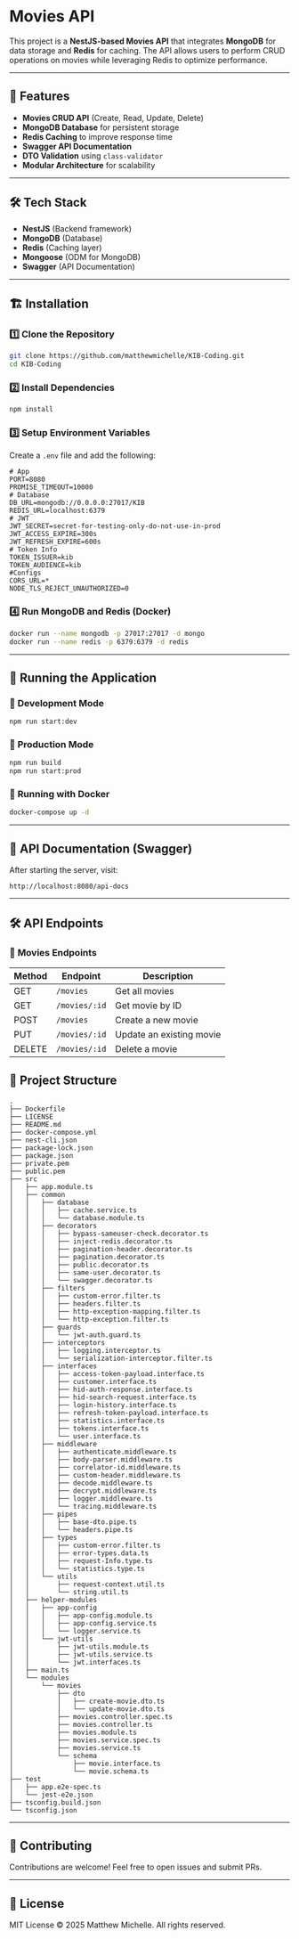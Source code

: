 # Movies API

This project is a **NestJS-based Movies API** that integrates **MongoDB** for data storage and **Redis** for caching. The API allows users to perform CRUD operations on movies while leveraging Redis to optimize performance.

---

## 🚀 Features
- **Movies CRUD API** (Create, Read, Update, Delete)
- **MongoDB Database** for persistent storage
- **Redis Caching** to improve response time
- **Swagger API Documentation**
- **DTO Validation** using `class-validator`
- **Modular Architecture** for scalability

---

## 🛠️ Tech Stack
- **NestJS** (Backend framework)
- **MongoDB** (Database)
- **Redis** (Caching layer)
- **Mongoose** (ODM for MongoDB)
- **Swagger** (API Documentation)

---

## 🏗️ Installation

### 1️⃣ **Clone the Repository**
```sh
git clone https://github.com/matthewmichelle/KIB-Coding.git
cd KIB-Coding
```

### 2️⃣ **Install Dependencies**
```sh
npm install
```

### 3️⃣ **Setup Environment Variables**
Create a `.env` file and add the following:
```env
# App
PORT=8080
PROMISE_TIMEOUT=10000
# Database
DB_URL=mongodb://0.0.0.0:27017/KIB
REDIS_URL=localhost:6379
# JWT
JWT_SECRET=secret-for-testing-only-do-not-use-in-prod
JWT_ACCESS_EXPIRE=300s
JWT_REFRESH_EXPIRE=600s
# Token Info
TOKEN_ISSUER=kib
TOKEN_AUDIENCE=kib
#Configs
CORS_URL=*
NODE_TLS_REJECT_UNAUTHORIZED=0

```

### 4️⃣ **Run MongoDB and Redis** (Docker)
```sh
docker run --name mongodb -p 27017:27017 -d mongo
docker run --name redis -p 6379:6379 -d redis
```

---

## 🏃 Running the Application

### 🔹 **Development Mode**
```sh
npm run start:dev
```

### 🔹 **Production Mode**
```sh
npm run build
npm run start:prod
```

### 🔹 **Running with Docker**
```sh
docker-compose up -d
```

---

## 📖 API Documentation (Swagger)
After starting the server, visit:
```
http://localhost:8080/api-docs
```

---

## 🛠️ API Endpoints

### 🔹 **Movies Endpoints**
| Method | Endpoint       | Description               |
|--------|--------------|---------------------------|
| GET    | `/movies`    | Get all movies            |
| GET    | `/movies/:id` | Get movie by ID           |
| POST   | `/movies`    | Create a new movie        |
| PUT    | `/movies/:id` | Update an existing movie  |
| DELETE | `/movies/:id` | Delete a movie            |


## 🎯 Project Structure
```
.
├── Dockerfile
├── LICENSE
├── README.md
├── docker-compose.yml
├── nest-cli.json
├── package-lock.json
├── package.json
├── private.pem
├── public.pem
├── src
│   ├── app.module.ts
│   ├── common
│   │   ├── database
│   │   │   ├── cache.service.ts
│   │   │   └── database.module.ts
│   │   ├── decorators
│   │   │   ├── bypass-sameuser-check.decorator.ts
│   │   │   ├── inject-redis.decorator.ts
│   │   │   ├── pagination-header.decorator.ts
│   │   │   ├── pagination.decorator.ts
│   │   │   ├── public.decorator.ts
│   │   │   ├── same-user.decorator.ts
│   │   │   └── swagger.decorator.ts
│   │   ├── filters
│   │   │   ├── custom-error.filter.ts
│   │   │   ├── headers.filter.ts
│   │   │   ├── http-exception-mapping.filter.ts
│   │   │   └── http-exception.filter.ts
│   │   ├── guards
│   │   │   └── jwt-auth.guard.ts
│   │   ├── interceptors
│   │   │   ├── logging.interceptor.ts
│   │   │   └── serialization-interceptor.filter.ts
│   │   ├── interfaces
│   │   │   ├── access-token-payload.interface.ts
│   │   │   ├── customer.interface.ts
│   │   │   ├── hid-auth-response.interface.ts
│   │   │   ├── hid-search-request.interface.ts
│   │   │   ├── login-history.interface.ts
│   │   │   ├── refresh-token-payload.interface.ts
│   │   │   ├── statistics.interface.ts
│   │   │   ├── tokens.interface.ts
│   │   │   └── user.interface.ts
│   │   ├── middleware
│   │   │   ├── authenticate.middleware.ts
│   │   │   ├── body-parser.middleware.ts
│   │   │   ├── correlator-id.middleware.ts
│   │   │   ├── custom-header.middleware.ts
│   │   │   ├── decode.middleware.ts
│   │   │   ├── decrypt.middleware.ts
│   │   │   ├── logger.middleware.ts
│   │   │   └── tracing.middleware.ts
│   │   ├── pipes
│   │   │   ├── base-dto.pipe.ts
│   │   │   └── headers.pipe.ts
│   │   ├── types
│   │   │   ├── custom-error.filter.ts
│   │   │   ├── error-types.data.ts
│   │   │   ├── request-Info.type.ts
│   │   │   └── statistics.type.ts
│   │   └── utils
│   │       ├── request-context.util.ts
│   │       └── string.util.ts
│   ├── helper-modules
│   │   ├── app-config
│   │   │   ├── app-config.module.ts
│   │   │   ├── app-config.service.ts
│   │   │   └── logger.service.ts
│   │   └── jwt-utils
│   │       ├── jwt-utils.module.ts
│   │       ├── jwt-utils.service.ts
│   │       └── jwt.interfaces.ts
│   ├── main.ts
│   └── modules
│       └── movies
│           ├── dto
│           │   ├── create-movie.dto.ts
│           │   └── update-movie.dto.ts
│           ├── movies.controller.spec.ts
│           ├── movies.controller.ts
│           ├── movies.module.ts
│           ├── movies.service.spec.ts
│           ├── movies.service.ts
│           └── schema
│               ├── movie.interface.ts
│               └── movie.schema.ts
├── test
│   ├── app.e2e-spec.ts
│   └── jest-e2e.json
├── tsconfig.build.json
└── tsconfig.json
```

---
## 🤝 Contributing
Contributions are welcome! Feel free to open issues and submit PRs.

---

## 📝 License
MIT License © 2025 Matthew Michelle. All rights reserved.



